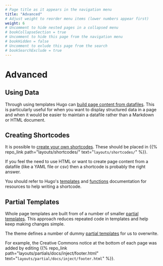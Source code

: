 ```yaml
---
# Page title as it appears in the navigation menu
title: "Advanced"
# Adjust weight to reorder menu items (lower numbers appear first)
weight: 6
# Uncomment to hide nested pages in a collapsed menu
# bookCollapseSection = true
# Uncomment to hide this page from the navigation menu
# bookHidden = false
# Uncomment to exlude this page from the search
# bookSearchExclude = true
---
```


# Advanced

## Using Data

Through using templates Hugo can [build page content from
datafiles](https://gohugo.io/templates/data-templates/). This is particularly
useful for when you want to display structured data in a page and when it would
be easier to maintain a datafile rather than a Markdown or HTML document.

## Creating Shortcodes

It is possible to [create your own
shortcodes](https://gohugo.io/templates/shortcode-templates/). These should be
placed in {{% repo_link path="layouts/shortcodes/" text="`layouts/shortcodes/`"
%}}.

If you feel the need to use HTML or want to create page content from a datafile
(like a YAML file or csv) then a shortcode is probably the right answer.

You should refer to Hugo's [templates](https://gohugo.io/templates/) and
[functions](https://gohugo.io/functions/) documentation for resources to help
writing a shortcode.

## Partial Templates

Whole page templates are built from of a number of smaller [partial
templates](https://gohugo.io/templates/partials/). This approach reduces
repeated code in templates and help keep making changes simple.

The theme defines a number of dummy [partial
templates](https://github.com/alex-shpak/hugo-book#partials) for us to
overwrite.

For example, the Creative Commons notice at the bottom of each page was added by
editing {{% repo_link path="layouts/partials/docs/inject/footer.html"
text="`layouts/partial/docs/inject/footer.html`" %}}.
